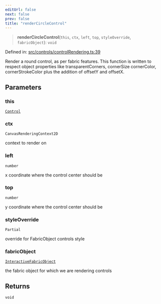 ```yaml
---
editUrl: false
next: false
prev: false
title: "renderCircleControl"
---
```


> **renderCircleControl**(`this`, `ctx`, `left`, `top`, `styleOverride`, `fabricObject`): `void`

Defined in: [src/controls/controlRendering.ts:39](https://github.com/fabricjs/fabric.js/blob/8748628df7e9de00ba77413bfc3ad9e9fe9d4f30/src/controls/controlRendering.ts#L39)

Render a round control, as per fabric features.
This function is written to respect object properties like transparentCorners, cornerSize
cornerColor, cornerStrokeColor
plus the addition of offsetY and offsetX.

## Parameters

### this

[`Control`](/api/classes/control/)

### ctx

`CanvasRenderingContext2D`

context to render on

### left

`number`

x coordinate where the control center should be

### top

`number`

y coordinate where the control center should be

### styleOverride

`Partial`

override for FabricObject controls style

### fabricObject

[`InteractiveFabricObject`](/api/classes/interactivefabricobject/)

the fabric object for which we are rendering controls

## Returns

`void`
